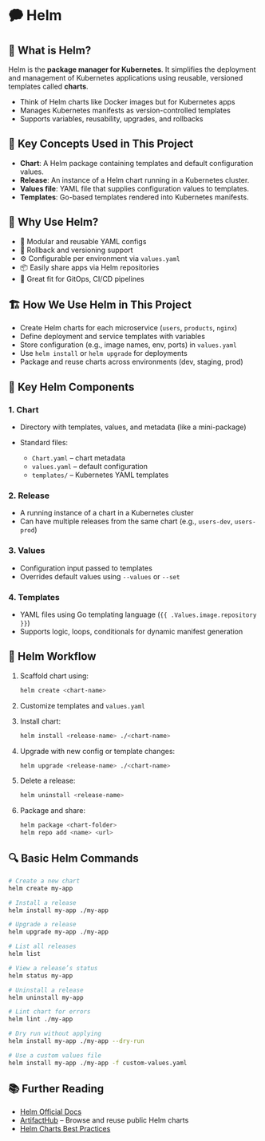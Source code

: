 # 🗭 Helm

## 🔧 What is Helm?

Helm is the **package manager for Kubernetes**. It simplifies the deployment and management of Kubernetes applications using reusable, versioned templates called **charts**.

* Think of Helm charts like Docker images but for Kubernetes apps
* Manages Kubernetes manifests as version-controlled templates
* Supports variables, reusability, upgrades, and rollbacks


## 🧠 Key Concepts Used in This Project

* **Chart**: A Helm package containing templates and default configuration values.
* **Release**: An instance of a Helm chart running in a Kubernetes cluster.
* **Values file**: YAML file that supplies configuration values to templates.
* **Templates**: Go-based templates rendered into Kubernetes manifests.


## 🚀 Why Use Helm?

* 🧩 Modular and reusable YAML configs
* 🔄 Rollback and versioning support
* ⚙️ Configurable per environment via `values.yaml`
* 📦 Easily share apps via Helm repositories
* 🧪 Great fit for GitOps, CI/CD pipelines


## 🏗 How We Use Helm in This Project

* Create Helm charts for each microservice (`users`, `products`, `nginx`)
* Define deployment and service templates with variables
* Store configuration (e.g., image names, env, ports) in `values.yaml`
* Use `helm install` or `helm upgrade` for deployments
* Package and reuse charts across environments (dev, staging, prod)


## 🧱 Key Helm Components

### 1. **Chart**

* Directory with templates, values, and metadata (like a mini-package)
* Standard files:

  * `Chart.yaml` – chart metadata
  * `values.yaml` – default configuration
  * `templates/` – Kubernetes YAML templates

### 2. **Release**

* A running instance of a chart in a Kubernetes cluster
* Can have multiple releases from the same chart (e.g., `users-dev`, `users-prod`)

### 3. **Values**

* Configuration input passed to templates
* Overrides default values using `--values` or `--set`

### 4. **Templates**

* YAML files using Go templating language (`{{ .Values.image.repository }}`)
* Supports logic, loops, conditionals for dynamic manifest generation


## 🔁 Helm Workflow

1. Scaffold chart using:

   ```bash
   helm create <chart-name>
   ```

2. Customize templates and `values.yaml`

3. Install chart:

   ```bash
   helm install <release-name> ./<chart-name>
   ```

4. Upgrade with new config or template changes:

   ```bash
   helm upgrade <release-name> ./<chart-name>
   ```

5. Delete a release:

   ```bash
   helm uninstall <release-name>
   ```

6. Package and share:

   ```bash
   helm package <chart-folder>
   helm repo add <name> <url>
   ```


## 🔍 Basic Helm Commands

```bash
# Create a new chart
helm create my-app

# Install a release
helm install my-app ./my-app

# Upgrade a release
helm upgrade my-app ./my-app

# List all releases
helm list

# View a release’s status
helm status my-app

# Uninstall a release
helm uninstall my-app

# Lint chart for errors
helm lint ./my-app

# Dry run without applying
helm install my-app ./my-app --dry-run

# Use a custom values file
helm install my-app ./my-app -f custom-values.yaml
```


## 📚 Further Reading

* [Helm Official Docs](https://helm.sh/docs/)
* [ArtifactHub](https://artifacthub.io/) – Browse and reuse public Helm charts
* [Helm Charts Best Practices](https://helm.sh/docs/chart_best_practices/)
